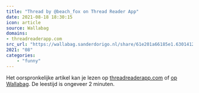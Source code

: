 ```yaml
---
title: "Thread by @beach_fox on Thread Reader App"
date: 2021-08-18 18:30:15
icon: article
source: Wallabag
domains:
- threadreaderapp.com
src_url: "https://wallabag.sanderdorigo.nl/share/61e201a66185e1.63014124"
2021: "08"
categories:
    - "funny"
---
```

Het oorspronkelijke artikel kan je lezen op [threadreaderapp.com](https://threadreaderapp.com/thread/1325668490431246336.html) of [op Wallabag](https://wallabag.sanderdorigo.nl/share/61e201a66185e1.63014124). De leestijd is ongeveer 2 minuten.